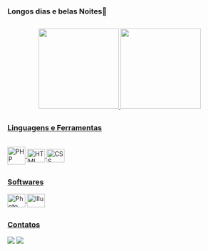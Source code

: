 ###                 Longos dias e belas Noites👋

##

<div align="center">
  <a href="https://github.com/MarcoAntonioRochaNunes">
  <img height="180em" src="https://github-readme-stats.vercel.app/api?username=MarcoAntonioRochaNunes&show_icons=true&theme=dark&include_all_commits=true&count_private=true"/>
  <img height="180em" src="https://github-readme-stats.vercel.app/api/top-langs/?username=MarcoAntonioRochaNunes&layout=compact&langs_count=7&theme=dark"/>
</div>
  
  ##
  ### Linguagens e Ferramentas
  
<div style="display: inline_block"><br>
  <img align="center" alt="PHP" height="40" width="40" src="https://cdn.jsdelivr.net/gh/devicons/devicon/icons/php/php-plain.svg">
  <img align="center" alt="HTML" height="30" width="40" src="https://cdn.jsdelivr.net/gh/devicons/devicon/icons/html5/html5-original-wordmark.svg">
  <img align="center" alt="CSS" height="30" width="40" src="https://cdn.jsdelivr.net/gh/devicons/devicon/icons/css3/css3-original.svg">
</div>
  
  ##
  
### Softwares
  
  <div>
  <img align="center" alt="Photo" height="30" width="40 "src="https://cdn.jsdelivr.net/gh/devicons/devicon/icons/photoshop/photoshop-plain.svg" />
  <img align="center" alt="Illu" height="30" width="40 "src="https://cdn.jsdelivr.net/gh/devicons/devicon/icons/illustrator/illustrator-plain.svg" />
  <!--<img align="center" alt="" height="30" width="40" src="">-->
</div>

  ##

  ### Contatos
  <div>
  <a href="https://www.instagram.com/qualquercriatividade/" target="_blank"><img src="https://img.shields.io/badge/-Instagram-%23E4405F?style=for-the-badge&logo=instagram&logoColor=white" target="_blank"></a>
  <a href="https://t.me/MarcoRockN" target="_blank"><img src="https://img.shields.io/badge/Telegram-2CA5E0?style=for-the-badge&logo=telegram&logoColor=white" target="_blank"></a>
</div>
